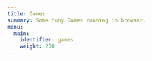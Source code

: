```yaml
---
title: Games
summary: Some funy Games running in browser.
menu:
  main:
    identifier: games
    weight: 200
---
```

